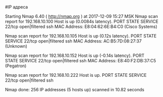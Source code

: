 #IP адреса <a name="99"></a>

Starting Nmap 6.40 ( http://nmap.org ) at 2017-12-09 15:27 MSK
Nmap scan report for 192.168.10.100
Host is up (0.0084s latency).
PORT   STATE         SERVICE
22/tcp open|filtered ssh
MAC Address: E8:04:62:6E:B4:C0 (Cisco Systems)

Nmap scan report for 192.168.10.105
Host is up (0.12s latency).
PORT   STATE         SERVICE
22/tcp open|filtered ssh
MAC Address: AC:B5:7D:08:27:37 (Unknown)

Nmap scan report for 192.168.10.152
Host is up (-0.14s latency).
PORT   STATE         SERVICE
22/tcp open|filtered ssh
MAC Address: E8:40:F2:DB:37:C5 (Pegatron)

Nmap scan report for 192.168.10.222
Host is up.
PORT   STATE         SERVICE
22/tcp open|filtered ssh

Nmap done: 256 IP addresses (5 hosts up) scanned in 10.82 seconds
